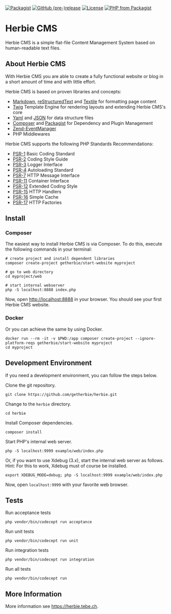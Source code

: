 [![Packagist](https://img.shields.io/packagist/dt/getherbie/herbie.svg)](https://packagist.org/packages/getherbie/herbie)
[![GitHub (pre-)release](https://img.shields.io/github/release/getherbie/herbie/all.svg)](https://github.com/getherbie/herbie/releases)
[![License](https://img.shields.io/badge/License-BSD%203--Clause-blue.svg)](https://github.com/getherbie/herbie/blob/master/LICENCE.md)
[![PHP from Packagist](https://img.shields.io/packagist/php-v/getherbie/herbie.svg)](https://packagist.org/packages/getherbie/herbie)


# Herbie CMS

Herbie CMS is a simple flat-file Content Management System based on human-readable text files.

## About Herbie CMS

With Herbie CMS you are able to create a fully functional website or blog in a short amount of time and with little effort.

Herbie CMS is based on proven libraries and concepts:

* [Markdown](https://www.markdownguide.org), [reStructuredText](https://docutils.sourceforge.io/rst.html) and [Textile](https://textile-lang.com) for formatting page content
* [Twig](https://twig.symfony.com) Template Engine for rendering layouts and extending Herbie CMS's core
* [Yaml](http://www.yaml.org) and [JSON](https://www.json.org) for data structure files
* [Composer](http://getcomposer.org) and [Packagist](https://packagist.org) for Dependency and Plugin Management
* [Zend-EventManager](https://docs.zendframework.com/zend-eventmanager/)
* PHP Middlewares

Herbie CMS supports the following PHP Standards Recommendations:

* [PSR-1](https://www.php-fig.org/psr/psr-1/) Basic Coding Standard
* [PSR-2](https://www.php-fig.org/psr/psr-2/) Coding Style Guide
* [PSR-3](https://www.php-fig.org/psr/psr-3/) Logger Interface
* [PSR-4](https://www.php-fig.org/psr/psr-4/) Autoloading Standard
* [PSR-7](https://www.php-fig.org/psr/psr-7/) HTTP Message Interface
* [PSR-11](https://www.php-fig.org/psr/psr-11/) Container Interface
* [PSR-12](https://www.php-fig.org/psr/psr-12/) Extended Coding Style
* [PSR-15](https://www.php-fig.org/psr/psr-15/) HTTP Handlers
* [PSR-16](https://www.php-fig.org/psr/psr-16/) Simple Cache
* [PSR-17](https://www.php-fig.org/psr/psr-17/) HTTP Factories


## Install

### Composer 

The easiest way to install Herbie CMS is via Composer. 
To do this, execute the following commands in your terminal:

    # create project and install dependent libraries
    composer create-project getherbie/start-website myproject
    
    # go to web directory
    cd myproject/web
    
    # start internal webserver 
    php -S localhost:8888 index.php

Now, open <http://localhost:8888> in your browser.
You should see your first Herbie CMS website. 

### Docker

Or you can achieve the same by using Docker.

    docker run --rm -it -v $PWD:/app composer create-project --ignore-platform-reqs getherbie/start-website myproject 
    cd myproject


## Development Environment

If you need a development environment, you can follow the steps below.

Clone the git repository.

    git clone https://github.com/getherbie/herbie.git

Change to the `herbie` directory.

    cd herbie

Install Composer dependencies.

    composer install

Start PHP's internal web server.

    php -S localhost:9999 example/web/index.php

Or, if you want to use Xdebug (3.x), start the internal web server as follows.
Hint: For this to work, Xdebug must of course be installed.

    export XDEBUG_MODE=debug; php -S localhost:9999 example/web/index.php

Now, open `localhost:9999` with your favorite web browser.


## Tests

Run acceptance tests

    php vendor/bin/codecept run acceptance

Run unit tests

    php vendor/bin/codecept run unit

Run integration tests

    php vendor/bin/codecept run integration

Run all tests

    php vendor/bin/codecept run


## More Information

More information see <https://herbie.tebe.ch>.
